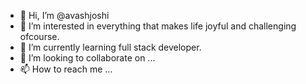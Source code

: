 - 👋 Hi, I’m @avashjoshi
- 👀 I’m interested in everything that makes life joyful and challenging ofcourse.
- 🌱 I’m currently learning full stack developer.
- 💞️ I’m looking to collaborate on ...
- 📫 How to reach me ...

<!---
avashjoshi/avashjoshi is a ✨ special ✨ repository because its `README.md` (this file) appears on your GitHub profile.
You can click the Preview link to take a look at your changes.
--->
